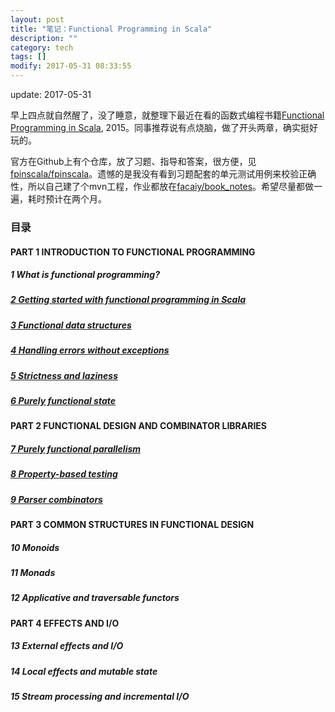 ```yaml
---
layout: post
title: "笔记：Functional Programming in Scala"
description: ""
category: tech
tags: []
modify: 2017-05-31 08:33:55
---
```


update: 2017-05-31

早上四点就自然醒了，没了睡意，就整理下最近在看的函数式编程书籍[Functional Programming in Scala](https://www.manning.com/books/functional-programming-in-scala), 2015。同事推荐说有点烧脑，做了开头两章，确实挺好玩的。

官方在Github上有个仓库，放了习题、指导和答案，很方便，见[fpinscala/fpinscala](https://github.com/fpinscala/fpinscala)。遗憾的是我没有看到习题配套的单元测试用例来校验正确性，所以自己建了个mvn工程，作业都放在[facaiy/book_notes](https://github.com/facaiy/book_notes/tree/master/Manning_Functional_Programming_in_Scala/functional-programming)。希望尽量都做一遍，耗时预计在两个月。


### 目录

#### PART 1 INTRODUCTION TO FUNCTIONAL PROGRAMMING

##### 1 What is functional programming?

##### [2 Getting started with functional programming in Scala](https://github.com/facaiy/book_notes/blob/master/Manning_Functional_Programming_in_Scala/functional-programming/src/main/scala/io/github/facaiy/ChapterTwo.scala)

##### [3 Functional data structures](https://github.com/facaiy/book_notes/tree/master/Manning_Functional_Programming_in_Scala/functional-programming/src/main/scala/io/github/facaiy/c3)

##### [4 Handling errors without exceptions](https://github.com/facaiy/book_notes/tree/master/Manning_Functional_Programming_in_Scala/functional-programming/src/main/scala/io/github/facaiy/c4)

##### [5 Strictness and laziness](https://github.com/facaiy/book_notes/blob/master/Manning_Functional_Programming_in_Scala/functional-programming/src/main/scala/io/github/facaiy/c5/Stream.scala)

##### [6 Purely functional state](https://github.com/facaiy/book_notes/blob/master/Manning_Functional_Programming_in_Scala/functional-programming/src/main/scala/io/github/facaiy/c6/State.scala)


#### PART 2 FUNCTIONAL DESIGN AND COMBINATOR LIBRARIES

##### [7 Purely functional parallelism](https://github.com/facaiy/book_notes/tree/master/Manning_Functional_Programming_in_Scala/functional-programming/src/main/scala/io/github/facaiy/c7)

##### [8 Property-based testing](https://github.com/facaiy/book_notes/tree/master/Manning_Functional_Programming_in_Scala/functional-programming/src/main/scala/io/github/facaiy/c8)

##### [9 Parser combinators](https://github.com/facaiy/book_notes/tree/master/Manning_Functional_Programming_in_Scala/functional-programming/src/main/scala/io/github/facaiy/c9)


#### PART 3 COMMON STRUCTURES IN FUNCTIONAL DESIGN

##### 10 Monoids

##### 11 Monads

##### 12 Applicative and traversable functors


#### PART 4 EFFECTS AND I/O

##### 13 External effects and I/O

##### 14 Local effects and mutable state

##### 15 Stream processing and incremental I/O
